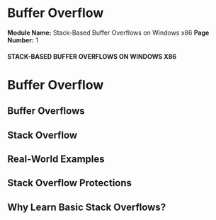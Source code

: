 <!--
 // Platform: Academy
// URL: https://academy.hackthebox.com/module/89/section/931
// Platform Version: V1
// Module ID: 89
// Module Name: Stack-Based Buffer Overflows on Windows x86
// Module Difficulty: Medium
// Section ID: 931
// Section Title: Buffer Overflow
// Page Title: Stack-Based Buffer Overflows on Windows x86
// Page Number: 1
-->

# Buffer Overflow

**Module Name:** Stack-Based Buffer Overflows on Windows x86 **Page Number:** 1

#### STACK-BASED BUFFER OVERFLOWS ON WINDOWS X86

# Buffer Overflow

## Buffer Overflows

## Stack Overflow

## Real-World Examples

## Stack Overflow Protections

## Why Learn Basic Stack Overflows?

####